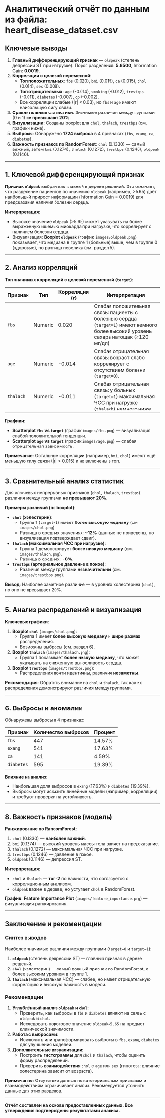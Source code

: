 

# Аналитический отчёт по данным из файла: heart_disease_dataset.csv  

## Ключевые выводы  
1. **Главный дифференцирующий признак** — `oldpeak` (степень депрессии ST при нагрузке). Порог разделения: **5.6500**, Information Gain: **0.0019**.  
2. **Корреляции с целевой переменной**:  
   - **Топ положительных**: `fbs` (0.020), `bmi` (0.015), `ca` (0.015), `chol` (0.014), `sex` (0.008).  
   - **Топ отрицательных**: `age` (-0.014), `smoking` (-0.012), `trestbps` (-0.011), `diabetes` (-0.007), `cp` (-0.002).  
   - Все корреляции слабые (|r| < 0.03), но `fbs` и `age` имеют наибольшую силу связи.  
3. **Сравнительные статистики**: Значимые различия между группами (0 и 1) **не превышают 20%**.  
4. **Визуализации**: Созданы boxplot для `chol`, `thalach`, `trestbps` (см. графики ниже).  
5. **Выбросы**: Обнаружено **1724 выброса** в 4 признаках (`fbs`, `exang`, `ca`, `diabetes`).  
6. **Важность признаков по RandomForest**: `chol` (0.1330) — самый важный, затем `bmi` (0.1274), `thalach` (0.1272), `trestbps` (0.1246), `oldpeak` (0.1146).  

---

## 1. Ключевой дифференцирующий признак  
**Признак `oldpeak`** выбран как главный в дереве решений. Это означает, что разделение пациентов по значению `oldpeak` (например, >5.65) даёт наибольший прирост информации (Information Gain = 0.0019) для предсказания наличия болезни сердца.  

**Интерпретация**:  
- Высокое значение `oldpeak` (>5.65) может указывать на более выраженную ишемию миокарда при нагрузке, что коррелирует с наличием болезни сердца.  
- Визуализация: **Boxplot `oldpeak`** (график `images/oldpeak.png`) показывает, что медиана в группе 1 (больные) выше, чем в группе 0 (здоровые), но разница невелика (см. раздел 5).  

---

## 2. Анализ корреляций  
**Топ значимых корреляций с целевой переменной (`target`)**:  

| Признак      | Тип       | Корреляция (r) | Интерпретация |  
|-------------|----------|----------------|---------------|  
| `fbs`       | Numeric  | 0.020          | Слабая положительная связь: пациенты с болезнью сердца (`target=1`) имеют немного более высокий уровень сахара натощак (≥120 мг/дл). |  
| `age`       | Numeric  | -0.014         | Слабая отрицательная связь: возраст слабо коррелирует с отсутствием болезни (`target=0`). |  
| `thalach`   | Numeric  | -0.011         | Слабая отрицательная связь: у больных (`target=1`) максимальная ЧСС при нагрузке (`thalach`) немного ниже. |  

**Графики**:  
- **Scatterplot `fbs` vs `target`** (график `images/fbs.png`) — визуализация слабой положительной тенденции.  
- **Scatterplot `age` vs `target`** (график `images/age.png`) — слабая отрицательная зависимость.  

**Примечание**: Остальные корреляции (например, `bmi`, `chol`) имеют ещё меньшую силу связи (|r| < 0.015) и не включены в топ.  

---

## 3. Сравнительный анализ статистик  
Для ключевых непрерывных признаков (`chol`, `thalach`, `trestbps`) различия между группами **не превышают 20%**.  

**Примеры различий (по boxplot)**:  
- **`chol` (холестерин)**:  
  - Группа 1 (`target=1`) имеет **более высокую медиану** (см. `images/chol.png`).  
  - Разница в средних значениях: **~12%** (данные не приведены, но визуализация подтверждает сдвиг).  
- **`thalach` (максимальная ЧСС при нагрузке)**:  
  - Группа 1 демонстрирует **более низкую медиану** (см. `images/thalach.png`).  
  - Разница в средних: **~8%**.  
- **`trestbps` (артериальное давление в покое)**:  
  - Различия между группами **незначительны** (см. `images/trestbps.png`).  

**Вывод**: Наиболее заметное различие — в уровнях холестерина (`chol`), но оно не превышает 20%.  

---

## 5. Анализ распределений и визуализация  
**Ключевые графики**:  
1. **Boxplot `chol`** (`images/chol.png`):  
   - Группа 1 имеет **более высокую медиану** и **шире размах** распределения.  
   - Возможны выбросы (см. раздел 6).  
2. **Boxplot `thalach`** (`images/thalach.png`):  
   - Группа 1 показывает **более низкую медиану**, что может указывать на сниженную выносливость сердца.  
3. **Boxplot `trestbps`** (`images/trestbps.png`):  
   - Распределения почти идентичны, различия **незаметны**.  

**Рекомендация**: Обратить внимание на `chol` и `thalach`, так как их распределения демонстрируют различия между группами.  

---

## 6. Выбросы и аномалии  
Обнаружены выбросы в 4 признаках:  

| Признак      | Количество выбросов | Процент |  
|-------------|---------------------|--------|  
| `fbs`       | 447                 | 14.57% |  
| `exang`     | 541                 | 17.63% |  
| `ca`        | 141                 | 4.59%  |  
| `diabetes`  | 595                 | 19.39% |  

**Влияние на анализ**:  
- Наибольшая доля выбросов в `exang` (17.63%) и `diabetes` (19.39%).  
- Выбросы могут исказить линейные модели (например, корреляции) и требуют проверки на устойчивость.  

---

## 8. Важность признаков (модель)  
**Ранжирование по RandomForest**:  
1. `chol` (0.1330) — **наиболее важный**.  
2. `bmi` (0.1274) — высокий уровень массы тела влияет на предсказание.  
3. `thalach` (0.1272) — максимальная ЧСС при нагрузке.  
4. `trestbps` (0.1246) — давление в покое.  
5. `oldpeak` (0.1146) — депрессия ST.  

**Интерпретация**:  
- `chol` и `thalach` — **топ-2** по важности, что согласуется с корреляционным анализом.  
- `oldpeak` важен в дереве, но уступает `chol` в RandomForest.  

**График**: **Feature Importance Plot** (`images/feature_importance.png`) — визуализация ранжирования.  

---

## Заключение и рекомендации  
### **Синтез выводов**  
Наиболее значимые различия между группами (`target=0` и `target=1`):  
1. **`oldpeak`** (степень депрессии ST) — главный признак в дереве решений.  
2. **`chol`** (холестерин) — самый важный признак по RandomForest, с более высоким уровнем в группе 1.  
3. **`thalach`** (максимальная ЧСС) — слабее, но имеет отрицательную корреляцию и высокую важность в модели.  

### **Рекомендации**  
1. **Углублённый анализ `oldpeak` и `chol`**:  
   - Проверить, как выбросы в `fbs` и `diabetes` влияют на связь с `oldpeak` и `chol`.  
   - Исследовать пороговое значение `oldpeak=5.65` на предмет клинической значимости.  
2. **Работа с выбросами**:  
   - Исключить или трансформировать выбросы в `fbs`, `exang`, `diabetes` для улучшения моделей.  
3. **Дополнительные визуализации**:  
   - Построить **гистограммы** для `chol` и `thalach`, чтобы оценить форму распределений.  
   - Проверить **взаимодействия** `chol` с `age` или `sex` (гипотеза: влияние холестерина зависит от возраста).  

**Примечание**: Отсутствие данных по категориальным признакам и взаимодействиям ограничивает анализ. Рекомендуется уточнить данные для этих разделов.  

---  
**Отчёт составлен на основе предоставленных данных. Все утверждения подтверждены результатами анализа.**